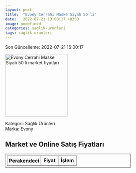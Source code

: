 ```yaml
---
layout: post
title:  "Evony Cerrahi Maske Siyah 50 li"
date:   2022-07-21 13:00:17 +0300
image: undefined
categories: saglik-urunleri
tags: saglik-urunleri
---
```


Son Güncelleme: 2022-07-21 16:00:17

<img src="undefined" width="200" alt="Evony Cerrahi Maske Siyah 50 li market fiyatları" />

Kategori: Sağlık Ürünleri
<br />
Marka: Evony

<h2>Market ve Online Satış Fiyatları</h2>

<table border="1" style="padding: 5px;width:80%;">
  <tr>
    <td style="padding: 5px;"><strong>Perakendeci</strong></td>
    <td><strong>Fiyat</strong></td>
    <td><strong>İşlem</strong></td>
  </tr>
  
</table>
